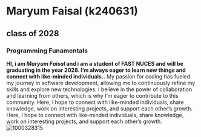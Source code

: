# Maryum Faisal (k240631)
## class of 2028
### Programming Funamentals
**HI, i am _Maryum Faisal_ and i am a student of FAST NUCES and will be graduating in the year 2028.
I’m always eager to learn new things and connect with like-minded individuals..** My passion for coding has fueled my journey in software development, allowing me to continuously refine my skills and explore new technologies. I believe in the power of collaboration and learning from others, which is why I’m eager to contribute to this community. Here, I hope to connect with like-minded individuals, share knowledge, work on interesting projects, and support each other’s growth. Here, I hope to connect with like-minded individuals, share knowledge, work on interesting projects, and support each other’s growth. 
![1000328315](https://github.com/user-attachments/assets/2f66601c-fa2e-4618-8b01-f6908c60a994)





